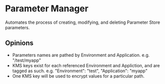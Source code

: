 Parameter Manager
================

Automates the process of creating, modifying, and deleting Parameter Store parameters.

Opinions
-----------

- Parameters names are pathed by Environment and Application. e.g. "/test/myapp"
- KMS keys exist for each referenced Environment and Appliction, and are tagged as such. e.g. "Environment": "test", "Application": "myapp"
- One KMS key will be used to encrypt values for a particular path. 
